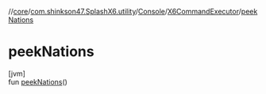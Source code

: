 //[core](../../../../index.md)/[com.shinkson47.SplashX6.utility](../../index.md)/[Console](../index.md)/[X6CommandExecutor](index.md)/[peekNations](peek-nations.md)

# peekNations

[jvm]\
fun [peekNations](peek-nations.md)()
